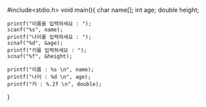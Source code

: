 #include<stdio.h>
void main(){
	char name[];
	int age;
	double height;
	
	printf("이름을 입력하세요 : ");
	scanf("%s", name);
	printf("나이를 입력하세요 : ");
	scnaf("%d", &age);
	printf("키를 입력하세요 : ");
	scnaf("%f", &height);
	
	printf("이름 : %s \n", name);
	printf("나이 : %d \n", age);
	printf("키 : %.2f \n", double);
} 
